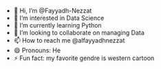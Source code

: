 - 👋 Hi, I’m @Fayyadh-Nezzat
- 👀 I’m interested in Data Science
- 🌱 I’m currently learning Python
- 💞️ I’m looking to collaborate on managing Data
- 📫 How to reach me @alfayyadhnezzat
- 😄 Pronouns: He
- ⚡ Fun fact: my favorite gendre is western cartoon

<!---
Fayyadh-Nezzat/Fayyadh-Nezzat is a ✨ special ✨ repository because its `README.md` (this file) appears on your GitHub profile.
You can click the Preview link to take a look at your changes.
--->
